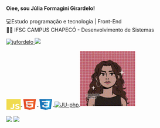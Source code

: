 #### Oiee, sou Júlia Formagini Girardelo!
💻Estudo programação e tecnologia | Front-End   
👩‍🎓 IFSC CAMPUS CHAPECÓ - Desenvolvimento de Sistemas

<div>
 <a href="https://github.com/jufordelo">
  <img height="130em" src="https://github-readme-streak-stats.herokuapp.com/?user=jufordelo&theme=dracula" alt="jufordelo"/>
  <img height="130em" src="https://github-readme-stats.vercel.app/api/top-langs/?username=jufordelo&layout=compact&langs_count=7&theme=dracula&include_all_commits=true&count_private=true."/>
 
   </div>
  
<div style="display: inline_block"><br>
  <img align="center" alt="Ju-Js" height="30" width="40" src="https://raw.githubusercontent.com/devicons/devicon/master/icons/javascript/javascript-plain.svg">
  <img align="center" alt="Ju-HTML" height="30" width="40" src="https://raw.githubusercontent.com/devicons/devicon/master/icons/html5/html5-original.svg">
  <img align="center" alt="JU-CSS" height="30" width="40" src="https://raw.githubusercontent.com/devicons/devicon/master/icons/css3/css3-original.svg">
  <img align="center" alt="JU-php" height="30" width="40" src="https://images.vexels.com/media/users/3/166470/isolated/preview/73835fa38fba6d35aff9de603dc5044a-icone-da-linguagem-de-programacao-php.png">
    <img aling="right" height="150" width="150"  alt="Julia" src="https://github.com/jufordelo/jufordelo/blob/eb1a38212aab8450154bcf4f684714220b2dcc68/V%C3%ADdeo%20sem%20t%C3%ADtulo%20%E2%80%90%20Feito%20com%20o%20Clipchamp.gif">
</div>
<br>
<div>
  <a href = "mailto:jugini13@gmail.com"><img src="https://img.shields.io/badge/-Gmail-%23333?style=for-the-badge&logo=gmail&logoColor=white" target="_blank"></a>
  <a href="https://instagram.com/juliadello_" target="_blank"><img src="https://img.shields.io/badge/-Instagram-%23E4405F?style=for-the-badge&logo=instagram&logoColor=white" target="_blank"></a> 

</div>


